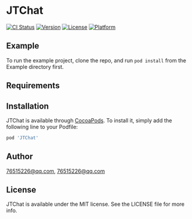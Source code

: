 # JTChat

[![CI Status](https://img.shields.io/travis/76515226@qq.com/JTChat.svg?style=flat)](https://travis-ci.org/76515226@qq.com/JTChat)
[![Version](https://img.shields.io/cocoapods/v/JTChat.svg?style=flat)](https://cocoapods.org/pods/JTChat)
[![License](https://img.shields.io/cocoapods/l/JTChat.svg?style=flat)](https://cocoapods.org/pods/JTChat)
[![Platform](https://img.shields.io/cocoapods/p/JTChat.svg?style=flat)](https://cocoapods.org/pods/JTChat)

## Example

To run the example project, clone the repo, and run `pod install` from the Example directory first.

## Requirements

## Installation

JTChat is available through [CocoaPods](https://cocoapods.org). To install
it, simply add the following line to your Podfile:

```ruby
pod 'JTChat'
```

## Author

76515226@qq.com, 76515226@qq.com

## License

JTChat is available under the MIT license. See the LICENSE file for more info.
